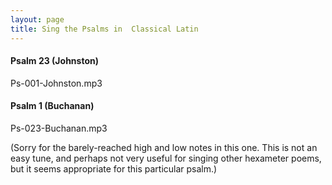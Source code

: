 ```yaml
---
layout: page
title: Sing the Psalms in  Classical Latin
---
```


#### Psalm 23 (Johnston)
Ps-001-Johnston.mp3

#### Psalm 1 (Buchanan)
Ps-023-Buchanan.mp3

(Sorry for the barely-reached high and low notes in this one. This is not an easy tune, and perhaps not very useful for singing other hexameter poems, but it seems appropriate for this particular psalm.)